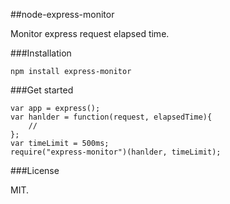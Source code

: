 ##node-express-monitor

Monitor express request elapsed time.

###Installation

    npm install express-monitor

###Get started

    var app = express();
    var hanlder = function(request, elapsedTime){
        //
    };
    var timeLimit = 500ms;
    require("express-monitor")(hanlder, timeLimit);

###License

MIT.

